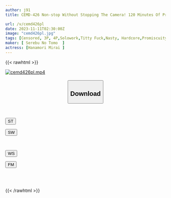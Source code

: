 ```yaml
---
author: j91
title: CEMD-426 Non-stop Without Stopping The Camera! 120 Minutes Of Private Sex With Misuzu Mifune, A Woman Who Has Had Over 1000 People!

url: /v/cemd426pl
date: 2023-11-11T02:30:00Z
image: "cemd426pl.jpg"
tags: [Censored, 3P, 4P,Solowork,Titty Fuck,Nasty, Hardcore,Promiscuity,Acme · Orgasm	]
maker: [ Serebu No Tomo  ]
actress: [Hanamori Mirai ]
---
```



{{< rawhtml >}}

<div class="video" data-videoid="kwlM1b3wpKTDgz">
    <a href="javascript:;">
        <img src="https://my.j91.asia/v/cemd426pl/cemd426pl.jpg" width="WIDTH" height="HEIGHT" alt="cemd426pl.mp4" loading="lazy">
    </a>
</div>

<script type="text/javascript" src="https://j91.asia/asset/on-demand-st.js"></script>

<br>
  <link rel="stylesheet" href="https://j91.asia/asset/bs5.css">
  
  <center>
  <button class="btn btn-primary" type="button" data-bs-toggle="collapse" data-bs-target=".multi-collapse" aria-expanded="false" aria-controls="multiCollapseExample1 multiCollapseExample2"><h2>Download</h2></button></center>
</p>
<div class="row">
  <div class="col">
    <div class="collapse multi-collapse" id="multiCollapseExample1">
      <div class="card card-body">
	      	      <br>
<div class="buttons">  
<p><a href="https://streamtape.to/v/kwlM1b3wpKTDgz" target="_blank"><button class="btn-hover color-3"><i class="fa fa-download"></i> ST</button></a></p>
<p><a href="https://sfastwish.com/q0j6n7nlkxsy" target="_blank"><button class="btn-hover color-2"><i class="fa fa-download"></i> SW</button></a></p></div>
    </div>
  </div>
</div>
  <div class="col">
    <div class="collapse multi-collapse" id="multiCollapseExample2">
      <div class="card card-body">
	      <br>
<div class="buttons">
<p><a href="javascript:;" target="_blank"><button class="btn-hover color-9"><i class="fa fa-download"></i> WS</button></a></p>
<p><a href="javascript:;" target="_blank"><button class="btn-hover color-8"><i class="fa fa-download"></i> FM</button></a></p></div>
<br><br>
      </div>
    </div>
  </div>
</div>

{{< /rawhtml >}}
